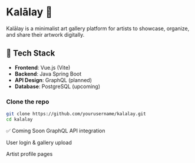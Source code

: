 # Kalālay 🎨

Kalālay is a minimalist art gallery platform for artists to showcase, organize, and share their artwork digitally.

## 🧩 Tech Stack

- **Frontend**: Vue.js (Vite)
- **Backend**: Java Spring Boot
- **API Design**: GraphQL (planned)
- **Database**: PostgreSQL (upcoming)
### Clone the repo

```bash
git clone https://github.com/yourusername/kalalay.git
cd kalalay
```

✅ Coming Soon
GraphQL API integration

User login & gallery upload

Artist profile pages


